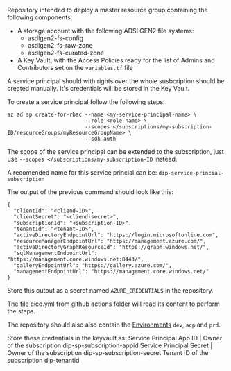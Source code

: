 Repository intended to deploy a master resource group containing the following components:
- A storage account with the following ADSLGEN2 file systems:
    - asdlgen2-fs-config
    - asdlgen2-fs-raw-zone
    - asdlgen2-fs-curated-zone
- A Key Vault, with the Access Policies ready for the list of Admins and Contributors set on the ```variables.tf``` file

A service principal should with rights over the whole susbcription should be created manually.
It's credentials will be stored in the Key Vault.

To create a service principal follow the following steps:

```console
az ad sp create-for-rbac --name <my-service-principal-name> \
                         --role <role-name> \
                         --scopes </subscriptions/my-subscription-ID/resourceGroups/myResourceGroupName> \
                         --sdk-auth
```

The scope of the service principal can be extended to the subscription, just use ```--scopes </subscriptions/my-subscription-ID``` instead.

A recomended name for this service princial can be: ```dip-service-princial-subscription```

The output of the previous command should look like this:
```console
{
  "clientId": "<cliend-ID>",
  "clientSecret": "<cliend-secret>",
  "subscriptionId": "<subscription-ID>",
  "tenantId": "<tenant-ID>",
  "activeDirectoryEndpointUrl": "https://login.microsoftonline.com",
  "resourceManagerEndpointUrl": "https://management.azure.com/",
  "activeDirectoryGraphResourceId": "https://graph.windows.net/",
  "sqlManagementEndpointUrl": "https://management.core.windows.net:8443/",
  "galleryEndpointUrl": "https://gallery.azure.com/",
  "managementEndpointUrl": "https://management.core.windows.net/"
}
```

Store this output as a secret named ```AZURE_CREDENTIALS``` in the repository.

The file cicd.yml from github actions folder will read its content to perform the steps.

The repository should also also contain the [Environments](https://docs.github.com/en/actions/deployment/targeting-different-environments/using-environments-for-deployment) ```dev```, ```acp``` and ```prd```.

Store these credentials in the keyvault as:
Service Principal App ID | Owner of the subscription
dip-sp-subscription-appid
Service Principal Secret | Owner of the subscription
dip-sp-subscription-secret
Tenant ID of the subscription
dip-tenantid
